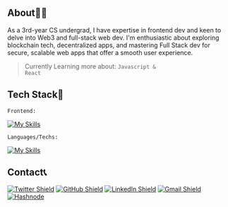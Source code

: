 <!-- About Me -->
## About👦🏻
As a 3rd-year CS undergrad, I have expertise in frontend dev and keen to delve into Web3 and full-stack web dev.
I'm enthusiastic about exploring blockchain tech, decentralized apps, and mastering Full Stack dev for secure,
scalable web apps that offer a smooth user experience.
>Currently Learning more about:
<code>Javascript & React</code>

<!-- Tech Stack -->
## Tech Stack🤖
<p><code>Frontend:</code></p>

[![My Skills](https://skillicons.dev/icons?i=html,css,javascript,react,nodejs,tailwind&theme=dark)](https://skillicons.dev)

<p><code>Languages/Techs:</code></p>

[![My Skills](https://skillicons.dev/icons?i=c,cpp,python,git,postman,gcp&theme=dark)](https://skillicons.dev)

<!-- Contact Details -->
## Contact📞
[![Twitter Shield](https://img.shields.io/badge/-Twitter-blue?style=for-the-badge&logo=twitter&logoColor=white&colorB=555)](https://twitter.com/@BaibhavTiwari11)
[![GitHub Shield](https://img.shields.io/badge/-GitHub-black?style=for-the-badge&logo=github&logoColor=white&colorB=555)](https://github.com/BaibhavTiwari)
[![LinkedIn Shield](https://img.shields.io/badge/-LinkedIn-blue?style=for-the-badge&logo=linkedin&logoColor=white&colorB=0077B5)](https://www.linkedin.com/in/baibhavtiwari)
[![Gmail Shield](https://img.shields.io/badge/-Gmail-red?style=for-the-badge&logo=gmail&logoColor=white&colorB=DB4437)](mailto:baibhavtiwari37@gmail.com)
[![Hashnode](https://img.shields.io/badge/-Hashnode-2962FF?style=for-the-badge&logo=hashnode&logoColor=white)](https://hashnode.com/@baibhavv)



